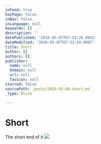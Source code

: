 ```yaml
---
inFeed: true
hasPage: false
inNav: false
inLanguage: null
keywords: []
description: ''
datePublished: '2016-05-07T07:33:28.004Z'
dateModified: '2016-05-07T07:33:24.900Z'
title: Short
author: []
authors: []
publisher:
  name: null
  domain: null
  url: null
  favicon: null
starred: false
sourcePath: _posts/2016-05-06-short.md
_type: Blurb

---
```

# Short

The short end of it
![](https://the-grid-user-content.s3-us-west-2.amazonaws.com/7a5ec5d6-18c4-42a5-87b1-80b7d814947f.png)